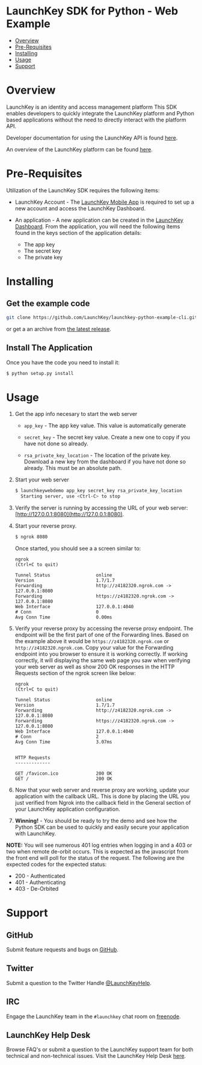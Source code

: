 # LaunchKey SDK for Python - Web Example

  * [Overview](#overview)
  * [Pre-Requisites](#prerequisites)
  * [Installing](#installing)
  * [Usage](#usage)
  * [Support](#support)

<a name="overview"></a>
# Overview

LaunchKey is an identity and access management platform  This SDK enables developers to quickly integrate
the LaunchKey platform and Python based applications without the need to directly interact with the platform API.

Developer documentation for using the LaunchKey API is found [here](https://launchkey.com/docs/).

An overview of the LaunchKey platform can be found [here](https://launchkey.com/platform).

#  <a name="prerequisites"></a>Pre-Requisites

Utilization of the LaunchKey SDK requires the following items:

 * LaunchKey Account - The [LaunchKey Mobile App](https://launchkey.com/app) is required to set up a new account and
 access the LaunchKey Dashboard.

 * An application - A new application can be created in the [LaunchKey Dashboard](https://dashboard.launchkey.com/).
   From the application, you will need the following items found in the keys section of the application details:

    * The app key
    * The secret key
    * The private key

<a name="installing"></a>
# Installing

## Get the example code

```bash
git clone https://github.com/LaunchKey/launchkey-python-example-cli.git
```

or get a an archive from [the latest release](https://github.com/LaunchKey/launchkey-python-example-web/releases/latest).

## Install The Application

Once you have the code you need to install it:

```bash
$ python setup.py install
```

<a name="usage"></a>
# Usage

1. Get the app info necesary to start the web server

    * ```app_key``` - The app key value.  This value is automatically generate
    
    * ```secret_key``` - The secret key value.  Create a new one to copy if you have not done so already.
    
    * ```rsa_private_key_location``` - The location of the private key.  Download a new key from the dashboard if you have
    not done so already.  This must be an absolute path.

2. Start your web server

    ```bash
    $ launchkeywebdemo app_key secret_key rsa_private_key_location
      Starting server, use <Ctrl-C> to stop
    ```

3. Verify the server is running by accessing the URL of your web server: [http://127.0.0.1:8080](http://127.0.0.1:8080).

4. Start your reverse proxy.

    ```bash
    $ ngrok 8080
    ```

    Once started, you should see a a screen similar to:

    ```
    ngrok                                                                                          (Ctrl+C to quit)

    Tunnel Status                 online
    Version                       1.7/1.7
    Forwarding                    http://z4182320.ngrok.com -> 127.0.0.1:8080
    Forwarding                    https://z4182320.ngrok.com -> 127.0.0.1:8080
    Web Interface                 127.0.0.1:4040
    # Conn                        0
    Avg Conn Time                 0.00ms

    ```

4. Verify your reverse proxy by accessing the reverse proxy endpoint.  The endpoint will be the first part of one of the
Forwarding lines.  Based on the example above it would be ```https://z4182320.ngrok.com``` or
```http://z4182320.ngrok.com```.  Copy your value for the Forwarding endpoint into you browser to ensure it is
working correctly.  If working correctly, it will displaying the same web page you saw when verifying your web server
as well as show 200 OK responses in the HTTP Requests section of the ngrok screen like below:

    ```
    ngrok                                                                                          (Ctrl+C to quit)

    Tunnel Status                 online
    Version                       1.7/1.7
    Forwarding                    http://z4182320.ngrok.com -> 127.0.0.1:8080
    Forwarding                    https://z4182320.ngrok.com -> 127.0.0.1:8080
    Web Interface                 127.0.0.1:4040
    # Conn                        2
    Avg Conn Time                 3.07ms


    HTTP Requests
    -------------

    GET /favicon.ico              200 OK
    GET /                         200 OK

    ```

5. Now that your web server and reverse proxy are working, update your application with the callback URL.  This is done
by placing the URL you just verified from Ngrok into the callback field in the General section of your LaunchKey
application configuration.

5. __Winning!__ - You should be ready to try the demo and see how the Python SDK can be used to quickly and easily secure
your application with LaunchKey.

__NOTE:__ You will see numerous 401 log entries when logging in and a 403 or two when remote de-orbit occurs.  This is
expected as the javascript from the front end will poll for the status of the request.  The following are the expected
codes for the expected status:

* 200 - Authenticated
* 401 - Authenticating
* 403 - De-Orbited

<a name="support"></a>
# Support

## GitHub

Submit feature requests and bugs on [GitHub](https://github.com/LaunchKey/launchkey-python-example-cli/issues).

## Twitter

Submit a question to the Twitter Handle [@LaunchKeyHelp](https://twitter.com/LaunchKeyHelp).

## IRC

Engage the LaunchKey team in the `#launchkey` chat room on [freenode](https://freenode.net/).

## LaunchKey Help Desk

Browse FAQ's or submit a question to the LaunchKey support team for both
technical and non-technical issues. Visit the LaunchKey Help Desk [here](https://launchkey.desk.com/).
